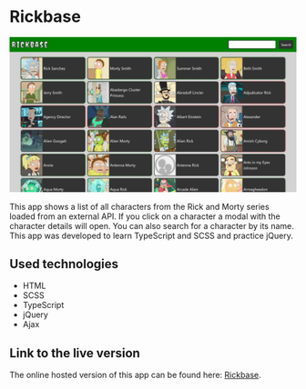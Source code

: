 # Rickbase

![Screenshot](screenshot.png)

This app shows a list of all characters from the Rick and Morty series loaded from an external API.
If you click on a character a modal with the character details will open.
You can also search for a character by its name.
This app was developed to learn TypeScript and SCSS and practice jQuery.

## Used technologies

- HTML
- SCSS
- TypeScript
- jQuery
- Ajax

## Link to the live version

The online hosted version of this app can be found here: [Rickbase](https://schlumen.github.io/rickbase/).